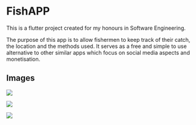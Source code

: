 # FishAPP

This is a flutter project created for my honours in Software Engineering.

The purpose of this app is to allow fishermen to keep track of their catch, the location and the methods used. It serves as a free and simple to use alternative to other similar apps which focus on social media aspects and monetisation.

## Images

![](https://i.gyazo.com/518dd68c55a5b415af7790452de60e4e.png)

![](https://i.gyazo.com/f5a7dd2f2d861fda3e7824e4326ef6cb.png)

![](https://i.gyazo.com/2d8cf25ea2fda58b95985c1de598d181.png)
